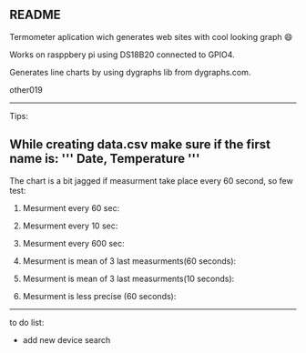 README
---

Termometer aplication wich generates web sites with cool looking graph :smile:

Works on rasppbery pi using DS18B20 connected to GPIO4. 

Generates line charts by using dygraphs lib from dygraphs.com.

other019

---
Tips:

While creating data.csv make sure if the first name is:
'''
Date, Temperature
'''
---
The chart is a bit jagged if measurment take place every 60 second, so few test:
1. Mesurment every 60 sec:

2. Mesurment every 10 sec:

3. Mesurment every 600 sec:

4. Mesurment is mean of 3 last measurments(60 seconds):

5. Mesurment is mean of 3 last measurments(10 seconds):

6. Mesurment is less precise (60 seconds):



---

to do list:
* add new device search
